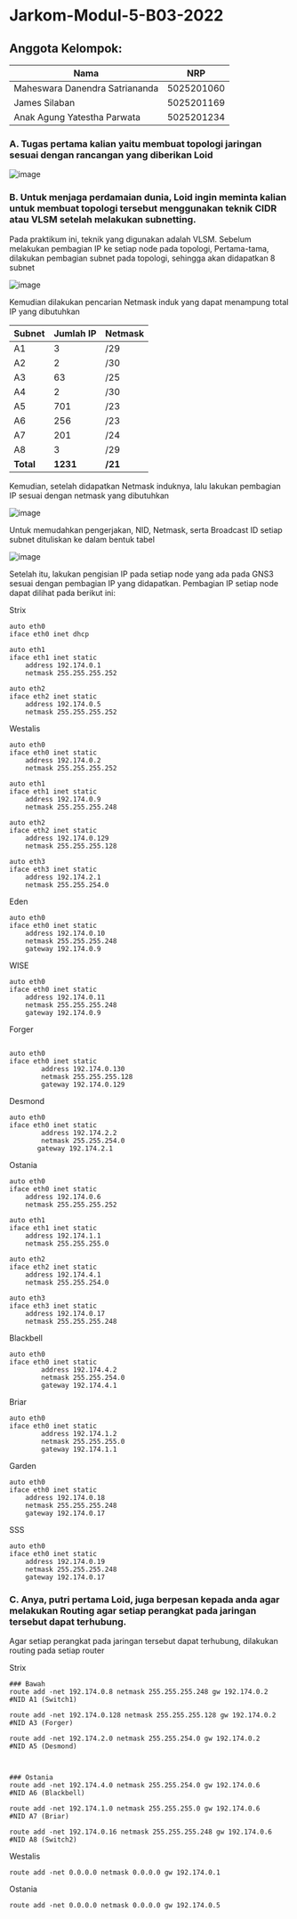 # Jarkom-Modul-5-B03-2022

## Anggota Kelompok:

| Nama                           | NRP        |
| ------------------------------ | ---------- |
| Maheswara Danendra Satriananda | 5025201060 |
| James Silaban                  | 5025201169 |
| Anak Agung Yatestha Parwata    | 5025201234 |

### A. Tugas pertama kalian yaitu membuat topologi jaringan sesuai dengan rancangan yang diberikan Loid

![image](https://user-images.githubusercontent.com/78299006/206942129-560ee3f4-6d3d-4186-99b3-c15ccb15a051.png)

### B. Untuk menjaga perdamaian dunia, Loid ingin meminta kalian untuk membuat topologi tersebut menggunakan teknik CIDR atau VLSM setelah melakukan subnetting.

Pada praktikum ini, teknik yang digunakan adalah VLSM. Sebelum melakukan pembagian IP ke setiap node pada topologi, Pertama-tama, dilakukan pembagian subnet pada topologi, sehingga akan didapatkan 8 subnet

![image](https://user-images.githubusercontent.com/78299006/206942356-cca01508-7613-44cd-92fa-568ca782e269.png)

Kemudian dilakukan pencarian Netmask induk yang dapat menampung total IP yang dibutuhkan

| Subnet | Jumlah IP | Netmask |
| --- | --- | --- |
| A1  | 3 | /29 |
| A2 | 2 | /30 |
| A3 | 63 | /25 |
| A4 | 2 | /30 |
| A5 | 701 | /23 |
| A6 | 256 | /23 |
| A7 | 201 | /24 |
| A8 | 3 | /29 |
| **Total** | **1231** | **/21** |

Kemudian, setelah didapatkan Netmask induknya, lalu lakukan pembagian IP sesuai dengan netmask yang dibutuhkan

![image](https://user-images.githubusercontent.com/78299006/206942951-e8916dd3-76e0-45dd-b3b1-b224e736a7eb.png)

Untuk memudahkan pengerjakan, NID, Netmask, serta Broadcast ID setiap subnet dituliskan ke dalam bentuk tabel

![image](https://user-images.githubusercontent.com/78299006/206943193-8df3fd06-8802-406e-9c07-5cc54962f460.png)

Setelah itu, lakukan pengisian IP pada setiap node yang ada pada GNS3 sesuai dengan pembagian IP yang didapatkan. Pembagian IP setiap node dapat dilihat pada berikut ini:

Strix
```
auto eth0
iface eth0 inet dhcp

auto eth1
iface eth1 inet static
	address 192.174.0.1
	netmask 255.255.255.252

auto eth2
iface eth2 inet static
	address 192.174.0.5
	netmask 255.255.255.252
```

Westalis
```
auto eth0
iface eth0 inet static
	address 192.174.0.2
	netmask 255.255.255.252

auto eth1
iface eth1 inet static
	address 192.174.0.9
	netmask 255.255.255.248

auto eth2
iface eth2 inet static
	address 192.174.0.129
	netmask 255.255.255.128

auto eth3
iface eth3 inet static
	address 192.174.2.1
	netmask 255.255.254.0
```

Eden
```
auto eth0
iface eth0 inet static
	address 192.174.0.10
	netmask 255.255.255.248
	gateway 192.174.0.9
```

WISE
```
auto eth0
iface eth0 inet static
	address 192.174.0.11
	netmask 255.255.255.248
	gateway 192.174.0.9
```

Forger
```

auto eth0
iface eth0 inet static
        address 192.174.0.130
        netmask 255.255.255.128
        gateway 192.174.0.129
```

Desmond
```
auto eth0
iface eth0 inet static
        address 192.174.2.2
        netmask 255.255.254.0
       gateway 192.174.2.1
```

Ostania
```
auto eth0
iface eth0 inet static
	address 192.174.0.6
	netmask 255.255.255.252

auto eth1
iface eth1 inet static
	address 192.174.1.1
	netmask 255.255.255.0

auto eth2
iface eth2 inet static
	address 192.174.4.1
	netmask 255.255.254.0

auto eth3
iface eth3 inet static
	address 192.174.0.17
	netmask 255.255.255.248
```

Blackbell
```
auto eth0
iface eth0 inet static
        address 192.174.4.2
        netmask 255.255.254.0
        gateway 192.174.4.1
```

Briar
```
auto eth0
iface eth0 inet static
        address 192.174.1.2
        netmask 255.255.255.0
        gateway 192.174.1.1
```

Garden
```
auto eth0
iface eth0 inet static
	address 192.174.0.18
	netmask 255.255.255.248
	gateway 192.174.0.17
```

SSS
```
auto eth0
iface eth0 inet static
	address 192.174.0.19
	netmask 255.255.255.248
	gateway 192.174.0.17
```

### C. Anya, putri pertama Loid, juga berpesan kepada anda agar melakukan Routing agar setiap perangkat pada jaringan tersebut dapat terhubung.

Agar setiap perangkat pada jaringan tersebut dapat terhubung, dilakukan routing pada setiap router

Strix
```
### Bawah
route add -net 192.174.0.8 netmask 255.255.255.248 gw 192.174.0.2
#NID A1 (Switch1)

route add -net 192.174.0.128 netmask 255.255.255.128 gw 192.174.0.2
#NID A3 (Forger)

route add -net 192.174.2.0 netmask 255.255.254.0 gw 192.174.0.2
#NID A5 (Desmond)



### Ostania
route add -net 192.174.4.0 netmask 255.255.254.0 gw 192.174.0.6
#NID A6 (Blackbell)

route add -net 192.174.1.0 netmask 255.255.255.0 gw 192.174.0.6
#NID A7 (Briar)

route add -net 192.174.0.16 netmask 255.255.255.248 gw 192.174.0.6
#NID A8 (Switch2)
```

Westalis

```
route add -net 0.0.0.0 netmask 0.0.0.0 gw 192.174.0.1
```

Ostania

```
route add -net 0.0.0.0 netmask 0.0.0.0 gw 192.174.0.5
```

